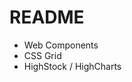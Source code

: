 README
======

 * Web Components
 * CSS Grid
 * HighStock / HighCharts

<!-- vim: set autoindent expandtab sw=4 syntax=markdown: -->
